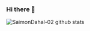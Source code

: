 ### Hi there 👋

<!--
**SaimonDahal-02/SaimonDahal-02** is a ✨ _special_ ✨ repository because its `README.md` (this file) appears on your GitHub profile.

Here are some ideas to get you started:

- 🔭 I’m currently working on ...
- 🌱 I’m currently learning ...
- 👯 I’m looking to collaborate on ...
- 🤔 I’m looking for help with ...
- 💬 Ask me about ...
- 📫 How to reach me: ...
- 😄 Pronouns: ...
- ⚡ Fun fact: ...
--> 
![SaimonDahal-02 github stats](https://github-readme-stats.vercel.app/api?username=SaimonDahal-02&show_icons=true&hide_border=true)
